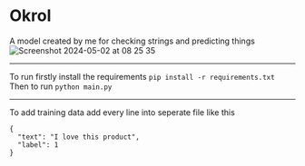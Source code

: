 # Okrol
A model created by me for checking strings and predicting things
![Screenshot 2024-05-02 at 08 25 35](https://github.com/Okerew/okrol/assets/93822247/95c08c7e-472a-47b2-bf6c-d1d7fe56cfa7)
____________
To run firstly install the requirements `pip install -r requirements.txt`
Then to run `python main.py`
____________
To add training data add every line into seperate file like this
```
{
  "text": "I love this product",
  "label": 1
}
```
